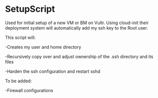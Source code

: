 # SetupScript

Used for initial setup of a new VM or BM on Vultr. Using cloud-init their deployment system will automatically add my ssh key to the Root user.

This script will:

-Creates my user and home directory

-Recursively copy over and adjust ownership of the .ssh directory and its files

-Harden the ssh configuration and restart sshd


To be added:

-Firewall configurations
